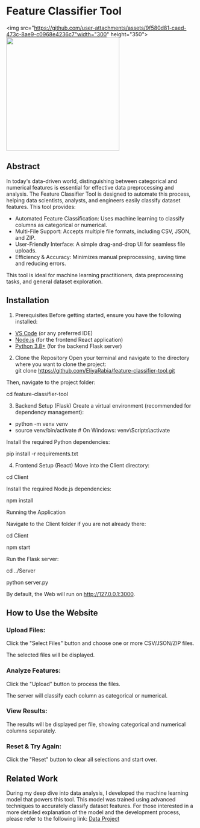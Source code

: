 # Feature Classifier Tool
<img src="https://github.com/user-attachments/assets/9f580d81-caed-473c-8ae9-c0968e4236c7"width="300" height="350">
<img src="https://github.com/user-attachments/assets/009bb911-d037-465e-8221-256801e76564" width="300" height="300">

## Abstract
In today's data-driven world, distinguishing between categorical and numerical features is essential for effective data preprocessing and analysis. The Feature Classifier Tool is designed to automate this process, helping data scientists, analysts, and engineers easily classify dataset features. This tool provides:<br>
- Automated Feature Classification: Uses machine learning to classify columns as categorical or numerical.
- Multi-File Support: Accepts multiple file formats, including CSV, JSON, and ZIP.
- User-Friendly Interface: A simple drag-and-drop UI for seamless file uploads.
- Efficiency & Accuracy: Minimizes manual preprocessing, saving time and reducing errors.

This tool is ideal for machine learning practitioners, data preprocessing tasks, and general dataset exploration.

## Installation
1. Prerequisites
Before getting started, ensure you have the following installed:
- [VS Code](https://code.visualstudio.com/download) (or any preferred IDE)
- [Node.js](https://nodejs.org/en/download) (for the frontend React application)
- [Python 3.8+](https://www.python.org/downloads/) (for the backend Flask server)

2. Clone the Repository
Open your terminal and navigate to the directory where you want to clone the project:<br>
git clone https://github.com/EliyaRabia/feature-classifier-tool.git

Then, navigate to the project folder:

cd feature-classifier-tool

3. Backend Setup (Flask)
Create a virtual environment (recommended for dependency management):
- python -m venv venv
- source venv/bin/activate  # On Windows: venv\Scripts\activate

Install the required Python dependencies:

pip install -r requirements.txt

4. Frontend Setup (React)
Move into the Client directory:

cd Client

Install the required Node.js dependencies:

npm install

Running the Application

Navigate to the Client folder if you are not already there:

cd Client

npm start

Run the Flask server:

cd ../Server

python server.py

By default, the Web will run on http://127.0.0.1:3000.


## How to Use the Website

### Upload Files:

Click the "Select Files" button and choose one or more CSV/JSON/ZIP files.

The selected files will be displayed.

### Analyze Features:

Click the "Upload" button to process the files.

The server will classify each column as categorical or numerical.

### View Results:

The results will be displayed per file, showing categorical and numerical columns separately.

### Reset & Try Again:

Click the "Reset" button to clear all selections and start over.

## Related Work
During my deep dive into data analysis, I developed the machine learning model that powers this tool. This model was trained using advanced techniques to accurately classify dataset features. For those interested in a more detailed explanation of the model and the development process, please refer to the following link: [Data Project](https://github.com/EliyaRabia/Tabular-Data-Project)

